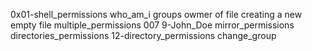 0x01-shell_permissions
who_am_i
groups
owmer of file
creating a new empty file
multiple_permissions
007
9-John_Doe
mirror_permissions
directories_permissions
12-directory_permissions
change_group
